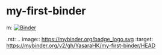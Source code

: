 # my-first-binder

m: [![Binder](https://mybinder.org/badge_logo.svg)](https://mybinder.org/v2/gh/YasaraHK/my-first-binder/HEAD)

.rst: .. image:: https://mybinder.org/badge_logo.svg
      :target: https://mybinder.org/v2/gh/YasaraHK/my-first-binder/HEAD
